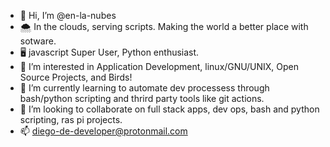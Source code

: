 - 👋 Hi, I’m @en-la-nubes
- :cloud_with_snow: In the clouds, serving scripts. Making the world a better place with sotware.
- :desktop_computer: javascript Super User, Python enthusiast.
- 👀 I’m interested in Application Development, linux/GNU/UNIX, Open Source Projects, and Birds!
- 🌱 I’m currently learning to automate dev processess through bash/python scripting and thrird party tools like git actions. 
- 💞️ I’m looking to collaborate on full stack apps, dev ops, bash and python scripting, ras pi projects.
- 📫 diego-de-developer@protonmail.com

<!---
en-la-nubes/en-la-nubes is a ✨ special ✨ repository because its `README.md` (this file) appears on your GitHub profile.
You can click the Preview link to take a look at your changes.
--->
